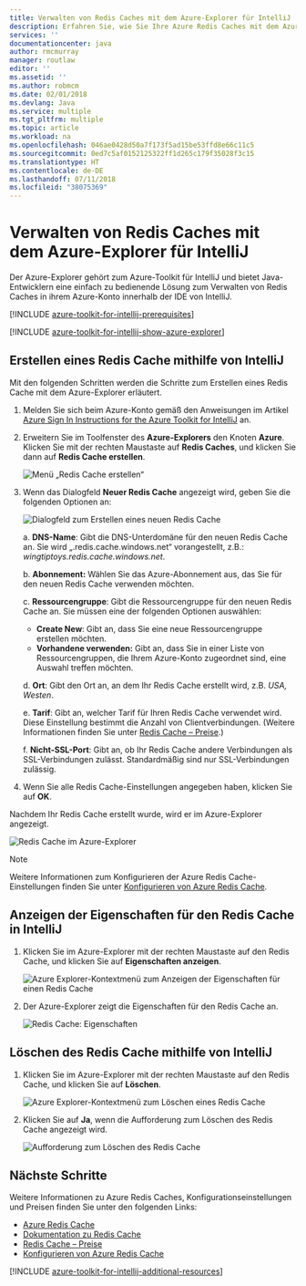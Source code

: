 ```yaml
---
title: Verwalten von Redis Caches mit dem Azure-Explorer für IntelliJ
description: Erfahren Sie, wie Sie Ihre Azure Redis Caches mit dem Azure-Explorer für IntelliJ verwalten.
services: ''
documentationcenter: java
author: rmcmurray
manager: routlaw
editor: ''
ms.assetid: ''
ms.author: robmcm
ms.date: 02/01/2018
ms.devlang: Java
ms.service: multiple
ms.tgt_pltfrm: multiple
ms.topic: article
ms.workload: na
ms.openlocfilehash: 046ae0428d50a7f173f5ad15be53ffd8e66c11c5
ms.sourcegitcommit: 0ed7c5af0152125322ff1d265c179f35028f3c15
ms.translationtype: HT
ms.contentlocale: de-DE
ms.lasthandoff: 07/11/2018
ms.locfileid: "38075369"
---
```

# <a name="managing-redis-caches-using-the-azure-explorer-for-intellij"></a>Verwalten von Redis Caches mit dem Azure-Explorer für IntelliJ

Der Azure-Explorer gehört zum Azure-Toolkit für IntelliJ und bietet Java-Entwicklern eine einfach zu bedienende Lösung zum Verwalten von Redis Caches in ihrem Azure-Konto innerhalb der IDE von IntelliJ.

[!INCLUDE [azure-toolkit-for-intellij-prerequisites](../includes/azure-toolkit-for-intellij-prerequisites.md)]

[!INCLUDE [azure-toolkit-for-intellij-show-azure-explorer](../includes/azure-toolkit-for-intellij-show-azure-explorer.md)]

## <a name="create-a-redis-cache-by-using-intellij"></a>Erstellen eines Redis Cache mithilfe von IntelliJ

Mit den folgenden Schritten werden die Schritte zum Erstellen eines Redis Cache mit dem Azure-Explorer erläutert.

1. Melden Sie sich beim Azure-Konto gemäß den Anweisungen im Artikel [Azure Sign In Instructions for the Azure Toolkit for IntelliJ] an.

1. Erweitern Sie im Toolfenster des **Azure-Explorers** den Knoten **Azure**. Klicken Sie mit der rechten Maustaste auf **Redis Caches**, und klicken Sie dann auf **Redis Cache erstellen**.

   ![Menü „Redis Cache erstellen“][CR01]

1. Wenn das Dialogfeld **Neuer Redis Cache** angezeigt wird, geben Sie die folgenden Optionen an:

   ![Dialogfeld zum Erstellen eines neuen Redis Cache][CR02]

   a. **DNS-Name**: Gibt die DNS-Unterdomäne für den neuen Redis Cache an. Sie wird „.redis.cache.windows.net“ vorangestellt, z.B.: *wingtiptoys.redis.cache.windows.net*.

   b. **Abonnement:** Wählen Sie das Azure-Abonnement aus, das Sie für den neuen Redis Cache verwenden möchten.

   c. **Ressourcengruppe**: Gibt die Ressourcengruppe für den neuen Redis Cache an. Sie müssen eine der folgenden Optionen auswählen: 
      * **Create New**: Gibt an, dass Sie eine neue Ressourcengruppe erstellen möchten. 
      * **Vorhandene verwenden:** Gibt an, dass Sie in einer Liste von Ressourcengruppen, die Ihrem Azure-Konto zugeordnet sind, eine Auswahl treffen möchten. 

   d. **Ort**: Gibt den Ort an, an dem Ihr Redis Cache erstellt wird, z.B. *USA, Westen*.

   e. **Tarif**: Gibt an, welcher Tarif für Ihren Redis Cache verwendet wird. Diese Einstellung bestimmt die Anzahl von Clientverbindungen. (Weitere Informationen finden Sie unter [Redis Cache – Preise].)

   f. **Nicht-SSL-Port**: Gibt an, ob Ihr Redis Cache andere Verbindungen als SSL-Verbindungen zulässt. Standardmäßig sind nur SSL-Verbindungen zulässig.

1. Wenn Sie alle Redis Cache-Einstellungen angegeben haben, klicken Sie auf **OK**.

Nachdem Ihr Redis Cache erstellt wurde, wird er im Azure-Explorer angezeigt.

   ![Redis Cache im Azure-Explorer][CR03]

> [!NOTE]
>
> Weitere Informationen zum Konfigurieren der Azure Redis Cache-Einstellungen finden Sie unter [Konfigurieren von Azure Redis Cache].
>

## <a name="display-the-properties-for-your-redis-cache-in-intellij"></a>Anzeigen der Eigenschaften für den Redis Cache in IntelliJ

1. Klicken Sie im Azure-Explorer mit der rechten Maustaste auf den Redis Cache, und klicken Sie auf **Eigenschaften anzeigen**.

   ![Azure Explorer-Kontextmenü zum Anzeigen der Eigenschaften für einen Redis Cache][SP01]

1. Der Azure-Explorer zeigt die Eigenschaften für den Redis Cache an.

   ![Redis Cache: Eigenschaften][SP02]

## <a name="delete-your-redis-cache-by-using-intellij"></a>Löschen des Redis Cache mithilfe von IntelliJ

1. Klicken Sie im Azure-Explorer mit der rechten Maustaste auf den Redis Cache, und klicken Sie auf **Löschen**.

   ![Azure Explorer-Kontextmenü zum Löschen eines Redis Cache][DE01]

1. Klicken Sie auf **Ja**, wenn die Aufforderung zum Löschen des Redis Cache angezeigt wird.

   ![Aufforderung zum Löschen des Redis Cache][DE02]

## <a name="next-steps"></a>Nächste Schritte

Weitere Informationen zu Azure Redis Caches, Konfigurationseinstellungen und Preisen finden Sie unter den folgenden Links:

* [Azure Redis Cache]
* [Dokumentation zu Redis Cache]
* [Redis Cache – Preise]
* [Konfigurieren von Azure Redis Cache]

[!INCLUDE [azure-toolkit-for-intellij-additional-resources](../includes/azure-toolkit-for-intellij-additional-resources.md)]

<!-- URL List -->

[Redis Cache – Preise]: https://azure.microsoft.com/pricing/details/cache/
[Azure Redis Cache]: https://azure.microsoft.com/services/cache/
[Dokumentation zu Redis Cache]: /azure/redis-cache
[Konfigurieren von Azure Redis Cache]: /azure/redis-cache/cache-configure
[Azure Sign In Instructions for the Azure Toolkit for IntelliJ]: ./azure-toolkit-for-intellij-sign-in-instructions.md (Anleitung zur Azure-Anmeldung für das Azure-Toolkit für IntelliJ)

<!-- IMG List -->

[CR01]: media/azure-toolkit-for-intellij-managing-redis-caches-using-azure-explorer/CR01.png
[CR02]: media/azure-toolkit-for-intellij-managing-redis-caches-using-azure-explorer/CR02.png
[CR03]: media/azure-toolkit-for-intellij-managing-redis-caches-using-azure-explorer/CR03.png

[SP01]: media/azure-toolkit-for-intellij-managing-redis-caches-using-azure-explorer/SP01.png
[SP02]: media/azure-toolkit-for-intellij-managing-redis-caches-using-azure-explorer/SP02.png

[DE01]: media/azure-toolkit-for-intellij-managing-redis-caches-using-azure-explorer/DE01.png
[DE02]: media/azure-toolkit-for-intellij-managing-redis-caches-using-azure-explorer/DE02.png
